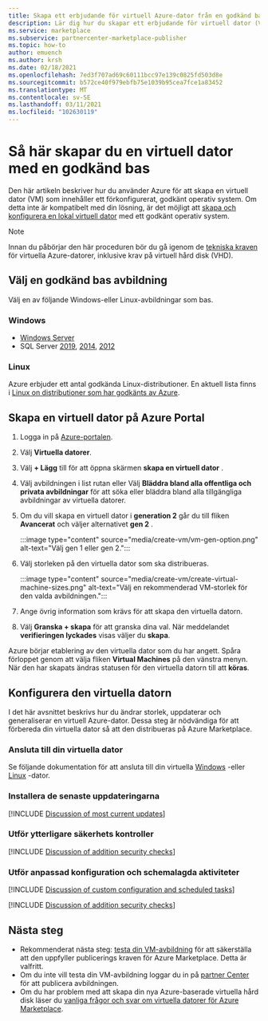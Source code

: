```yaml
---
title: Skapa ett erbjudande för virtuell Azure-dator från en godkänd bas, Azure Marketplace
description: Lär dig hur du skapar ett erbjudande för virtuell dator (VM) från en godkänd bas.
ms.service: marketplace
ms.subservice: partnercenter-marketplace-publisher
ms.topic: how-to
author: emuench
ms.author: krsh
ms.date: 02/18/2021
ms.openlocfilehash: 7ed3f707ad69c60111bcc97e139c0825fd503d8e
ms.sourcegitcommit: b572ce40f979ebfb75e1039b95cea7fce1a83452
ms.translationtype: MT
ms.contentlocale: sv-SE
ms.lasthandoff: 03/11/2021
ms.locfileid: "102630119"
---
```

# <a name="how-to-create-a-virtual-machine-using-an-approved-base"></a>Så här skapar du en virtuell dator med en godkänd bas

Den här artikeln beskriver hur du använder Azure för att skapa en virtuell dator (VM) som innehåller ett förkonfigurerat, godkänt operativ system. Om detta inte är kompatibelt med din lösning, är det möjligt att [skapa och konfigurera en lokal virtuell dator](azure-vm-create-using-own-image.md) med ett godkänt operativ system.

> [!NOTE]
> Innan du påbörjar den här proceduren bör du gå igenom de [tekniska kraven](marketplace-virtual-machines.md#technical-requirements) för virtuella Azure-datorer, inklusive krav på virtuell hård disk (VHD).

## <a name="select-an-approved-base-image"></a>Välj en godkänd bas avbildning

Välj en av följande Windows-eller Linux-avbildningar som bas.

### <a name="windows"></a>Windows

- [Windows Server](https://azuremarketplace.microsoft.com/en-us/marketplace/apps/microsoftwindowsserver.windowsserver?tab=Overview)
- SQL Server [2019](https://azuremarketplace.microsoft.com/marketplace/apps/microsoftsqlserver.sql2019-ws2019?tab=Overview), [2014](https://azuremarketplace.microsoft.com/marketplace/apps/microsoftsqlserver.sql2014sp3-ws2012r2?tab=Overview), [2012](https://azuremarketplace.microsoft.com/marketplace/apps/microsoftsqlserver.sql2012sp4-ws2012r2?tab=Overview)

### <a name="linux"></a>Linux

Azure erbjuder ett antal godkända Linux-distributioner. En aktuell lista finns i [Linux on distributioner som har godkänts av Azure](../virtual-machines/linux/endorsed-distros.md).

## <a name="create-vm-on-the-azure-portal"></a>Skapa en virtuell dator på Azure Portal

1. Logga in på [Azure-portalen](https://ms.portal.azure.com/).
2. Välj **Virtuella datorer**.
3. Välj **+ Lägg** till för att öppna skärmen **skapa en virtuell dator** .
4. Välj avbildningen i list rutan eller Välj **Bläddra bland alla offentliga och privata avbildningar** för att söka eller bläddra bland alla tillgängliga avbildningar av virtuella datorer.
5. Om du vill skapa en virtuell dator i **generation 2** går du till fliken **Avancerat** och väljer alternativet **gen 2** .

    :::image type="content" source="media/create-vm/vm-gen-option.png" alt-text="Välj gen 1 eller gen 2.":::

6. Välj storleken på den virtuella dator som ska distribueras.

    :::image type="content" source="media/create-vm/create-virtual-machine-sizes.png" alt-text="Välj en rekommenderad VM-storlek för den valda avbildningen.":::

7. Ange övrig information som krävs för att skapa den virtuella datorn.
8. Välj **Granska + skapa** för att granska dina val. När meddelandet **verifieringen lyckades** visas väljer du  **skapa**.

Azure börjar etablering av den virtuella dator som du har angett. Spåra förloppet genom att välja fliken **Virtual Machines** på den vänstra menyn. När den har skapats ändras statusen för den virtuella datorn till att **köras**.

## <a name="configure-the-vm"></a>Konfigurera den virtuella datorn

I det här avsnittet beskrivs hur du ändrar storlek, uppdaterar och generaliserar en virtuell Azure-dator. Dessa steg är nödvändiga för att förbereda din virtuella dator så att den distribueras på Azure Marketplace.

### <a name="connect-to-your-vm"></a>Ansluta till din virtuella dator

Se följande dokumentation för att ansluta till din virtuella [Windows](../virtual-machines/windows/connect-logon.md) -eller [Linux](../virtual-machines/linux/ssh-from-windows.md#connect-to-your-vm) -dator.

### <a name="install-the-most-current-updates"></a>Installera de senaste uppdateringarna

[!INCLUDE [Discussion of most current updates](includes/most-current-updates.md)]

### <a name="perform-additional-security-checks"></a>Utför ytterligare säkerhets kontroller

[!INCLUDE [Discussion of addition security checks](includes/additional-security-checks.md)]

### <a name="perform-custom-configuration-and-scheduled-tasks"></a>Utför anpassad konfiguration och schemalagda aktiviteter

[!INCLUDE [Discussion of custom configuration and scheduled tasks](includes/custom-config.md)]

[!INCLUDE [Discussion of addition security checks](includes/size-connect-generalize.md)]

## <a name="next-steps"></a>Nästa steg

- Rekommenderat nästa steg: [testa din VM-avbildning](azure-vm-image-test.md) för att säkerställa att den uppfyller publicerings kraven för Azure Marketplace. Detta är valfritt.
- Om du inte vill testa din VM-avbildning loggar du in på [partner Center](https://partner.microsoft.com/) för att publicera avbildningen.
- Om du har problem med att skapa din nya Azure-baserade virtuella hård disk läser du [vanliga frågor och svar om virtuella datorer för Azure Marketplace](azure-vm-create-faq.md).